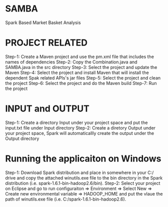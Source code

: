 # SAMBA
Spark Based Market Basket Analysis

# PROJECT RELATED 
Step-1: Create a Maven project and use the pm.xml file that includes the names of dependencies
Step-2: Copy the Combination.java and SAMBA.java in the src directory
Step-3: Select the project and update the Maven
Step-4: Select the project and install Maven that will install the dependent Spak related APIs's jar files
Step-5: Select the project and clean the project
Step-6: Select the project and do the Maven build
Step-7: Run the project 

# INPUT and OUTPUT
Step-1: Create a directory Input under your project space and put the input.txt file under Input directory
Step-2: Create a diretory Output under your project space, Spark will automaticallly create the output under the Output directory

# Running the applicaiton on Windows
Step-1: Download Spark distribution and place in somewhere in your C:/ drive and copy the attached winutils.exe file to the bin directory in the Spark distribution (i.e. spark-1.6.1-bin-hadoop2.6/bin). 
Step-2: Select your project on Eclipse and go to run configuraiton => Environment => Select New => Create new environmental variable => HADOOP_HOME and put the vlaue the path of winutils.exe file (i.e. C:/spark-1.6.1-bin-hadoop2.6). 



